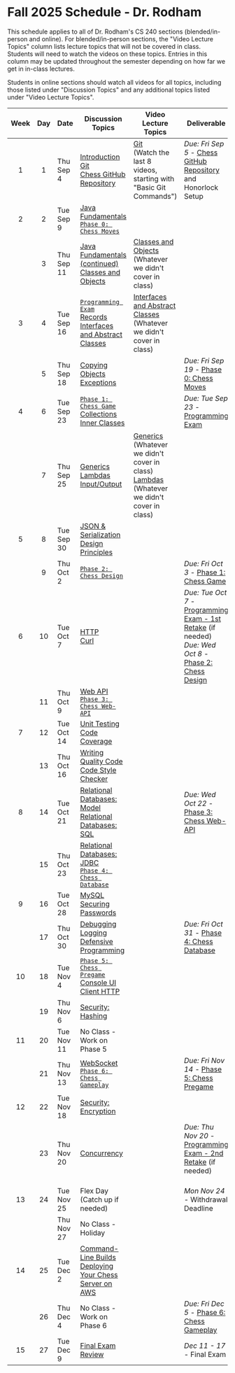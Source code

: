 # Fall 2025 Schedule - Dr. Rodham

This schedule applies to all of Dr. Rodham's CS 240 sections (blended/in-person and online). For blended/in-person sections, the "Video Lecture Topics" column lists lecture topics that will not be covered in class. Students will need to watch the videos on these topics. Entries in this column may be updated throughout the semester depending on how far we get in in-class lectures.

Students in online sections should watch all videos for all topics, including those listed under "Discussion Topics" and any additional topics listed under "Video Lecture Topics".


| Week | Day | Date       | Discussion Topics                                                | Video Lecture Topics            | Deliverable                              |
| :--: | :-: | ---------- | ----------------------------------------------------------------- | ------------------------------- | ---------------------------------------- |
|  1   |  1  | Thu Sep 4  | [Introduction](../instruction/introduction/introduction.md)<br /> [Git](../instruction/git/git.md)<br /> [Chess GitHub Repository](../chess/chess-github-repository/chess-github-repository.md) | [Git](../instruction/git/git.md)<br/>(Watch the last 8 videos, starting with "Basic Git Commands") | _Due: Fri Sep 5_ - [Chess GitHub Repository](../chess/chess-github-repository/chess-github-repository.md) and Honorlock Setup |
|  2   |  2  | Tue Sep 9 | [Java Fundamentals](../instruction/java-fundamentals/java-fundamentals.md)<br/> [`Phase 0: Chess Moves`](../chess/0-chess-moves/chess-moves.md) | | |
|      |  3  | Thu Sep 11 | [Java Fundamentals (continued)](../instruction/java-fundamentals/java-fundamentals.md)<br /> [Classes and Objects](../instruction/classes-and-objects/classes-and-objects.md) | [Classes and Objects](../instruction/classes-and-objects/classes-and-objects.md)<br /> (Whatever we didn't cover in class)  | |
|  3   |  4  | Tue Sep 16 | [`Programming Exam`](../instruction/programming-exam/programming-exam.md) <br /> [Records](../instruction/records/records.md)<br /> [Interfaces and Abstract Classes](../instruction/interfaces-abstract-classes/interfaces-and-abstract-classes.md)<br /> | [Interfaces and Abstract Classes](../instruction/interfaces-abstract-classes/interfaces-and-abstract-classes.md)<br /> (Whatever we didn't cover in class) |  |
|      |  5  | Thu Sep 18 | [Copying Objects](../instruction/copying-objects/copying-objects.md)<br/> [Exceptions](../instruction/exceptions/exceptions.md) | | _Due: Fri Sep 19_ - [Phase 0: Chess Moves](../chess/0-chess-moves/chess-moves.md) |
|   4  |  6  | Tue Sep 23 |[`Phase 1: Chess Game`](../chess/1-chess-game/chess-game.md)<br />  [Collections](../instruction/collections/collections.md)<br/> [Inner Classes](../instruction/inner-classes/inner-classes.md)<br/> | | _Due: Tue Sep 23_ - [Programming Exam](../instruction/programming-exam/programming-exam.md) |
|      |  7  | Thu Sep 25 | [Generics](../instruction/generics/generics.md)<br/> [Lambdas](../instruction/lambdas/lambdas.md)<br/> [Input/Output](../instruction/io/io.md)<br/> | [Generics](../instruction/generics/generics.md)<br/> (Whatever we didn't cover in class)<br/> [Lambdas](../instruction/lambdas/lambdas.md)<br/> (Whatever we didn't cover in class) |  |
|   5  |  8  | Tue Sep 30 | [JSON & Serialization](../instruction/json/json.md)<br/> [Design Principles](../instruction/design-principles/design-principles.md) |  |  |
|      |  9  | Thu Oct 2  | [`Phase 2: Chess Design`](../chess/2-server-design/server-design.md)<br/> | | _Due: Fri Oct 3_ - [Phase 1: Chess Game](../chess/1-chess-game/chess-game.md) |
|  6   | 10  | Tue Oct 7  | [HTTP](../instruction/http/http.md)<br /> [Curl](../instruction/curl/curl.md)<br/> | | _Due: Tue Oct 7_ - [Programming Exam - 1st Retake](../instruction/programming-exam/programming-exam.md) (if needed)<br/> _Due: Wed Oct 8_ - [Phase 2: Chess Design](../chess/2-server-design/server-design.md) |
|      | 11  | Thu Oct 9  | [Web API](../instruction/web-api/web-api.md)<br/>[`Phase 3: Chess Web-API`](../chess/3-web-api/web-api.md) | |  |
|  7   | 12  | Tue Oct 14 | [Unit Testing](../instruction/unit-testing/unit-testing.md)<br /> [Code Coverage](../instruction/code-coverage/code-coverage.md) | |  |
|      | 13  | Thu Oct 16 | [Writing Quality Code](../instruction/quality-code/quality-code.md)<br /> [Code Style Checker](../instruction/style-checker/style-checker.md) | | |
|  8   | 14  | Tue Oct 21 | [Relational Databases: Model](../instruction/db-model/db-model.md)<br /> [Relational Databases: SQL](../instruction/db-sql/db-sql.md)| | _Due: Wed Oct 22_ - [Phase 3: Chess Web-API](../chess/3-web-api/web-api.md) |
|      | 15  | Thu Oct 23 | [Relational Databases: JDBC](../instruction/db-jdbc/db-jdbc.md)<br/> [`Phase 4: Chess Database`](../chess/4-database/database.md) | |  |
|  9   | 16  | Tue Oct 28 | [MySQL](../instruction/mysql/mysql.md)<br />[Securing Passwords](../instruction/securing-passwords/securing-passwords.md) | | |
|      | 17  | Thu Oct 30 | [Debugging](../instruction/debugging/debugging.md)<br/>  [Logging](../instruction/logging/logging.md)<br/> [Defensive Programming](../instruction/defensive-programming/defensive-programming.md)<br/> | | _Due: Fri Oct 31_ - [Phase 4: Chess Database](../chess/4-database/database.md) |
|  10  | 18  | Tue Nov 4  | [`Phase 5: Chess Pregame`](../chess/5-pregame/pregame.md)<br/> [Console UI](../instruction/console-ui/console-ui.md)<br/> [Client HTTP](../instruction/web-api/web-api.md)<br /> | |  |
|      | 19  | Thu Nov 6  | [Security: Hashing](../instruction/computer-security/computer-security.md)<br /> | | |
|  11  | 20  | Tue Nov 11 | No Class - Work on Phase 5 | | |
|      | 21  | Thu Nov 13 | [WebSocket](../instruction/websocket/websocket.md)<br />[`Phase 6: Chess Gameplay`](../chess/6-gameplay/gameplay.md) | | _Due: Fri Nov 14_ - [Phase 5: Chess Pregame](../chess/5-pregame/pregame.md)  |
|  12  | 22  | Tue Nov 18 | [Security: Encryption](../instruction/computer-security/computer-security.md) | | |
|      | 23  | Thu Nov 20 | [Concurrency](../instruction/concurrency/concurrency.md) | | _Due: Thu Nov 20_ - [Programming Exam - 2nd Retake](../instruction/programming-exam/programming-exam.md) (if needed)<br /><br /> |
|  13  | 24  | Tue Nov 25 | Flex Day<br/>(Catch up if needed) | | _Mon Nov 24_ - Withdrawal Deadline |
|      |     | Thu Nov 27 | No Class - Holiday | | |
|  14  | 25  | Tue Dec 2  | [Command-Line Builds](../instruction/command-line-builds/command-line-builds.md)<br/> [Deploying Your Chess Server on AWS](../instruction/aws-chess-server/aws-chess-server.md)<br/> | | |
|      | 26  | Thu Dec 4  | No Class - Work on Phase 6 | | _Due: Fri Dec 5_ - [Phase 6: Chess Gameplay](../chess/6-gameplay/gameplay.md) |
|  15  | 27  | Tue Dec 9  | [Final Exam Review](../instruction/final-exam-review/final-exam-review.md) | | _Dec 11 - 17_ - Final Exam |
